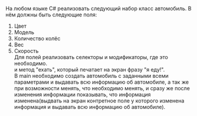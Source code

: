 На любом языке C# реализовать следующий набор класс автомобиль.
В нём должны быть следующие поля: 
1. Цвет 
2. Модель 
3. Количество колёс
4. Вес 
5. Скорость   
Для полей реализовать селекторы и модификаторы, где это необходимо.  
и метод "ехать", который печатает на экран фразу "я еду!".  
В main необходимо создать автомобиль с заданными всеми параметрами и выдавать всю информацию об автомобиле, а так же при возможности менять, что необходимо менять, и сразу же после изменения информации показывать, что информация изменена(выдвать на экран контретное поле у которого изменена информация и выдавать всю информацию об автомобиле).
